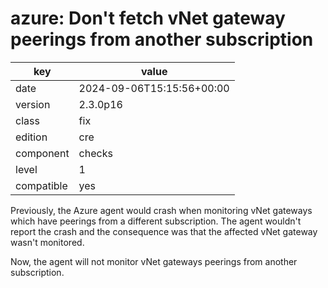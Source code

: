 [//]: # (werk v2)
# azure: Don't fetch vNet gateway peerings from another subscription

key        | value
---------- | ---
date       | 2024-09-06T15:15:56+00:00
version    | 2.3.0p16
class      | fix
edition    | cre
component  | checks
level      | 1
compatible | yes

Previously, the Azure agent would crash when monitoring vNet gateways which have peerings
from a different subscription.
The agent wouldn't report the crash and the consequence was that the affected vNet gateway
wasn't monitored.

Now, the agent will not monitor vNet gateways peerings from another subscription.
